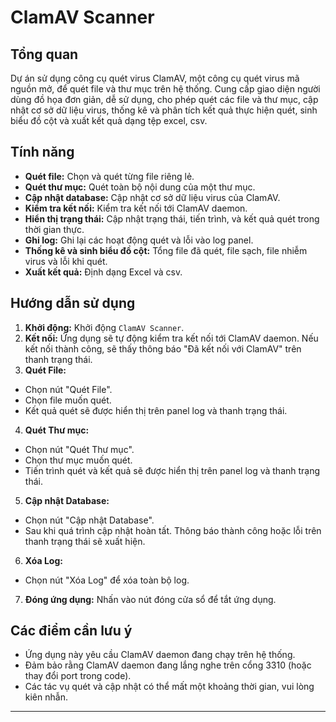 # ClamAV Scanner

## Tổng quan

Dự án sử dụng công cụ quét virus ClamAV, một công cụ quét virus mã nguồn mở, để quét file và thư mục trên hệ thống. Cung cấp giao diện người dùng đồ họa đơn giản, dễ sử dụng, cho phép quét các file và thư mục, cập nhật cơ sở dữ liệu virus, thống kê và phân tích kết quả thực hiện quét, sinh biểu đồ cột và xuất kết quả dạng tệp excel, csv.

## Tính năng

*   **Quét file:** Chọn và quét từng file riêng lẻ.
*   **Quét thư mục:** Quét toàn bộ nội dung của một thư mục.
*   **Cập nhật database:** Cập nhật cơ sở dữ liệu virus của ClamAV.
*   **Kiểm tra kết nối:** Kiểm tra kết nối tới ClamAV daemon.
*   **Hiển thị trạng thái:** Cập nhật trạng thái, tiến trình, và kết quả quét trong thời gian thực.
*   **Ghi log:** Ghi lại các hoạt động quét và lỗi vào log panel.
*   **Thống kê và sinh biểu đồ cột:** Tổng file đã quét, file sạch, file nhiễm virus và lỗi khi quét.
*   **Xuất kết quả:** Định dạng Excel và csv.  

## Hướng dẫn sử dụng

1.  **Khởi động:** Khởi động `ClamAV Scanner`.
2.  **Kết nối:** Ứng dụng sẽ tự động kiểm tra kết nối tới ClamAV daemon. Nếu kết nối thành công, sẽ thấy thông báo "Đã kết nối với ClamAV" trên thanh trạng thái.
3.  **Quét File:**
  *   Chọn nút "Quét File".
  *   Chọn file muốn quét.
  *   Kết quả quét sẽ được hiển thị trên panel log và thanh trạng thái.
4.  **Quét Thư mục:**
  *   Chọn nút "Quét Thư mục".
  *   Chọn thư mục muốn quét.
  *   Tiến trình quét và kết quả sẽ được hiển thị trên panel log và thanh trạng thái.
5.  **Cập nhật Database:**
  *   Chọn nút "Cập nhật Database".
  *   Sau khi quá trình cập nhật hoàn tất. Thông báo thành công hoặc lỗi trên thanh trạng thái sẽ xuất hiện.
6.  **Xóa Log:**
  *    Chọn nút "Xóa Log" để xóa toàn bộ log.
7.  **Đóng ứng dụng:** Nhấn vào nút đóng cửa sổ để tắt ứng dụng.

## Các điểm cần lưu ý

*   Ứng dụng này yêu cầu ClamAV daemon đang chạy trên hệ thống.
*   Đảm bảo rằng ClamAV daemon đang lắng nghe trên cổng 3310 (hoặc thay đổi port trong code).
*   Các tác vụ quét và cập nhật có thể mất một khoảng thời gian, vui lòng kiên nhẫn.

---
